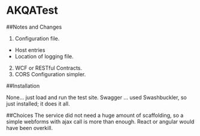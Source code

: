 # AKQATest

##Notes and Changes

1. Configuration file. 
 * Host entries
 * Location of logging file.
2. WCF or RESTful Contracts.
3. CORS Configuration simpler.

##Installation

None... just load and run the test site.
Swagger ... used Swashbuckler, so just installed; it does it all.

##Choices
The service did not need a huge amount of scaffolding, so a simple webforms with ajax call is more than enough. React or angular would have been overkill.
